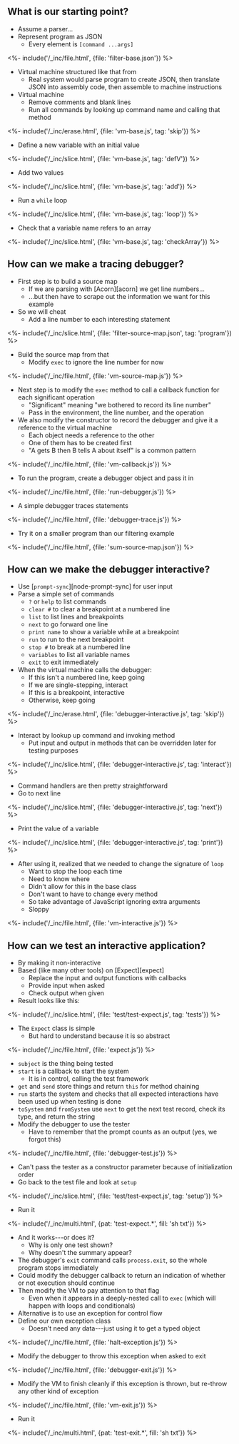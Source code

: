 ---
---

## What is our starting point?

-   Assume a parser...
-   Represent program as JSON
    -   Every element is `[command ...args]`

<%- include('/_inc/file.html', {file: 'filter-base.json'}) %>

-   Virtual machine structured like that from <xref key="virtual-machine"></xref>
    -   Real system would parse program to create JSON, then translate JSON into assembly code, then assemble to machine instructions
-   Virtual machine
    -   Remove comments and blank lines
    -   Run all commands by looking up command name and calling that method

<%- include('/_inc/erase.html', {file: 'vm-base.js', tag: 'skip'}) %>

-   Define a new variable with an initial value

<%- include('/_inc/slice.html', {file: 'vm-base.js', tag: 'defV'}) %>

-   Add two values

<%- include('/_inc/slice.html', {file: 'vm-base.js', tag: 'add'}) %>

-   Run a `while` loop

<%- include('/_inc/slice.html', {file: 'vm-base.js', tag: 'loop'}) %>

-   Check that a variable name refers to an array

<%- include('/_inc/slice.html', {file: 'vm-base.js', tag: 'checkArray'}) %>

## How can we make a tracing debugger?

-   First step is to build a <g key="source_map">source map</g>
    -   If we are parsing with [Acorn][acorn] we get line numbers...
    -   ...but then have to scrape out the information we want for this example
-   So we will cheat
    -   Add a line number to each interesting statement

<%- include('/_inc/slice.html', {file: 'filter-source-map.json', tag: 'program'}) %>

-   Build the source map from that
    -   Modify `exec` to ignore the line number for now

<%- include('/_inc/file.html', {file: 'vm-source-map.js'}) %>

-   Next step is to modify the `exec` method to call a callback function for each significant operation
    -   "Significant" meaning "we bothered to record its line number"
    -   Pass in the environment, the line number, and the operation
-   We also modify the constructor to record the debugger and give it a reference to the virtual machine
    -   Each object needs a reference to the other
    -   One of them has to be created first
    -   "A gets B then B tells A about itself" is a common pattern

<%- include('/_inc/file.html', {file: 'vm-callback.js'}) %>

-   To run the program, create a debugger object and pass it in

<%- include('/_inc/file.html', {file: 'run-debugger.js'}) %>

-   A simple debugger traces statements

<%- include('/_inc/file.html', {file: 'debugger-trace.js'}) %>

-   Try it on a smaller program than our filtering example

<%- include('/_inc/file.html', {file: 'sum-source-map.json'}) %>

## How can we make the debugger interactive?

-   Use [`prompt-sync`][node-prompt-sync] for user input
-   Parse a simple set of commands
    -   `?` or `help` to list commands
    -   `clear #` to clear a breakpoint at a numbered line
    -   `list` to list lines and breakpoints
    -   `next` to go forward one line
    -   `print name` to show a variable while at a breakpoint
    -   `run` to run to the next breakpoint
    -   `stop #` to break at a numbered line
    -   `variables` to list all variable names
    -   `exit` to exit immediately
-   When the virtual machine calls the debugger:
    -   If this isn't a numbered line, keep going
    -   If we are single-stepping, interact
    -   If this is a breakpoint, interactive
    -   Otherwise, keep going

<%- include('/_inc/erase.html', {file: 'debugger-interactive.js', tag: 'skip'}) %>

-   Interact by lookup up command and invoking method
    -   Put input and output in methods that can be overridden later for testing purposes

<%- include('/_inc/slice.html', {file: 'debugger-interactive.js', tag: 'interact'}) %>

-   Command handlers are then pretty straightforward
-   Go to next line

<%- include('/_inc/slice.html', {file: 'debugger-interactive.js', tag: 'next'}) %>

-   Print the value of a variable

<%- include('/_inc/slice.html', {file: 'debugger-interactive.js', tag: 'print'}) %>

-   After using it, realized that we needed to change the signature of `loop`
    -   Want to stop the loop each time
    -   Need to know where
    -   Didn't allow for this in the base class
    -   Don't want to have to change every method
    -   So take advantage of JavaScript ignoring extra arguments
    -   Sloppy

<%- include('/_inc/file.html', {file: 'vm-interactive.js'}) %>

## How can we test an interactive application?

-   By making it non-interactive
-   Based (like many other tools) on [Expect][expect]
    -   Replace the input and output functions with callbacks
    -   Provide input when asked
    -   Check output when given
-   Result looks like this:

<%- include('/_inc/slice.html', {file: 'test/test-expect.js', tag: 'tests'}) %>

-   The `Expect` class is simple
    -   But hard to understand because it is so abstract

<%- include('/_inc/file.html', {file: 'expect.js'}) %>

-   `subject` is the thing being tested
-   `start` is a callback to start the system
    -   It is in control, calling the test framework
-   `get` and `send` store things and return `this` for method chaining
-   `run` starts the system and checks that all expected interactions have been used up when testing is done
-   `toSystem` and `fromSystem` use `next` to get the next test record, check its type, and return the string
-   Modify the debugger to use the tester
    -   Have to remember that the prompt counts as an output (yes, we forgot this)

<%- include('/_inc/file.html', {file: 'debugger-test.js'}) %>

-   Can't pass the tester as a constructor parameter because of initialization order
-   Go back to the test file and look at `setup`

<%- include('/_inc/slice.html', {file: 'test/test-expect.js', tag: 'setup'}) %>

-   Run it

<%- include('/_inc/multi.html', {pat: 'test-expect.*', fill: 'sh txt'}) %>

-   And it works---or does it?
    -   Why is only one test shown?
    -   Why doesn't the summary appear?
-   The debugger's `exit` command calls `process.exit`, so the whole program stops immediately
-   Could modify the debugger callback to return an indication of whether or not execution should continue
-   Then modify the VM to pay attention to that flag
    -   Even when it appears in a deeply-nested call to `exec` (which will happen with loops and conditionals)
-   Alternative is to use an exception for control flow
-   Define our own exception class
    -   Doesn't need any data---just using it to get a typed object

<%- include('/_inc/file.html', {file: 'halt-exception.js'}) %>

-   Modify the debugger to throw this exception when asked to exit

<%- include('/_inc/file.html', {file: 'debugger-exit.js'}) %>

-   Modify the VM to finish cleanly if this exception is thrown, but re-throw any other kind of exception

<%- include('/_inc/file.html', {file: 'vm-exit.js'}) %>

-   Run it

<%- include('/_inc/multi.html', {pat: 'test-exit.*', fill: 'sh txt'}) %>
